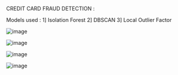 CREDIT CARD FRAUD DETECTION :

Models used :
1] Isolation Forest
2] DBSCAN
3] Local Outlier Factor 

![image](https://github.com/user-attachments/assets/75781cf9-20e8-4d53-8789-a4c30ef661fa)

![image](https://github.com/user-attachments/assets/5964905d-1224-4847-9efb-2d6ccf7fe068)

![image](https://github.com/user-attachments/assets/2b3f0ee0-3217-465c-8ae0-ffeb0f1963b4)

![image](https://github.com/user-attachments/assets/ca087b78-d008-4d5a-a18f-c333375aca74)
